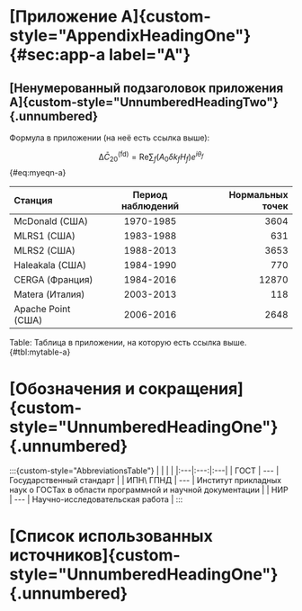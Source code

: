 
# [Приложение А]{custom-style="AppendixHeadingOne"} {#sec:app-a label="A"}

## [Ненумерованный подзаголовок приложения А]{custom-style="UnnumberedHeadingTwo"} {.unnumbered}

Формула в приложении (на неё есть ссылка выше):

$$\mathrm{\Delta}\bar{C}_{20}^\mathrm{(fd)} = \mathrm{Re}\sum_f(A_0\delta k_f H_f) e^{i{\theta_f}}
$$ {#eq:myeqn-a}

| Станция            | Период наблюдений | Нормальных точек | 
|:-------------------|:-----------------:|-----------------:|
| McDonald (США)     | 1970-1985         |  3604            |
| MLRS1 (США)        | 1983-1988         |  631             |
| MLRS2 (США)        | 1988-2013         |  3653            |
| Haleakala (США)    | 1984-1990         |  770             |
| CERGA (Франция)    | 1984-2016         |  12870           |
| Matera (Италия)    | 2003-2013         |  118             |
| Apache Point (США) | 2006-2016         |  2648            |

Table: Таблица в приложении, на которую есть ссылка выше. {#tbl:mytable-a}

# [Обозначения и сокращения]{custom-style="UnnumberedHeadingOne"} {.unnumbered}

:::{custom-style="AbbreviationsTable"}
|    |     |    |
|:---|:---:|:---|
| ГОСТ | --- | Государственный стандарт |
| ИПН\ ГПНД | --- | Институт прикладных наук о ГОСТах в области программной и научной документации |
| НИР | --- | Научно-исследовательская работа |
:::
 
# [Список использованных источников]{custom-style="UnnumberedHeadingOne"} {.unnumbered}

<div id="refs" class="references" custom-style="ReferenceItem">
</div>
